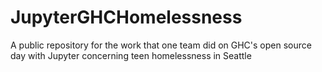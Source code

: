 # JupyterGHCHomelessness
A public repository for the work that one team did on GHC's open source day with Jupyter concerning teen homelessness in Seattle
